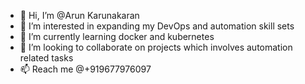 - 👋 Hi, I’m @Arun Karunakaran
- 👀 I’m interested in expanding my DevOps and automation skill sets
- 🌱 I’m currently learning docker and kubernetes
- 💞️ I’m looking to collaborate on projects which involves automation related tasks
- 📫 Reach me @+919677976097

<!---
Arun-Karunakaran/Arun-Karunakaran is a ✨ special ✨ repository because its `README.md` (this file) appears on your GitHub profile.
You can click the Preview link to take a look at your changes.
--->

